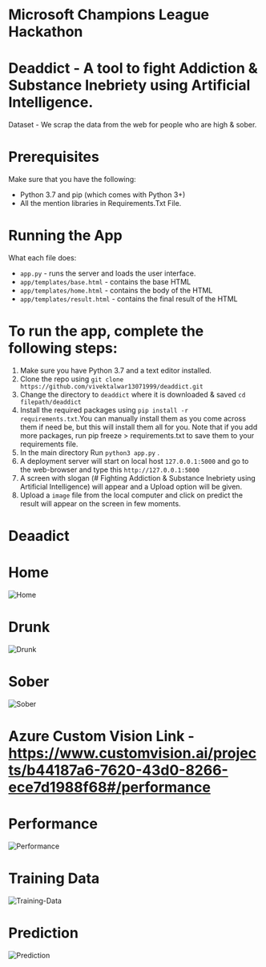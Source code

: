 # Microsoft Champions League Hackathon

# Deaddict - A tool to fight Addiction &amp; Substance Inebriety using Artificial Intelligence.

Dataset - We scrap the data from the web for people who are high & sober.

# Prerequisites

Make sure that you have the following:

* Python 3.7 and pip (which comes with Python 3+)
* All the mention libraries in Requirements.Txt File.

# Running the App

What each file does:
* ```app.py``` - runs the server and loads the user interface.
* ```app/templates/base.html``` - contains the base HTML
* ```app/templates/home.html``` - contains the body of the HTML
* ```app/templates/result.html``` - contains the final result of the HTML

# To run the app, complete the following steps:

1. Make sure you have Python 3.7 and a text editor installed.
2. Clone the repo using ```git clone https://github.com/vivektalwar13071999/deaddict.git```
3. Change the directory to ```deaddict``` where it is downloaded & saved ```cd filepath/deaddict```
4. Install the required packages using ```pip install -r requirements.txt```.You can manually install them as you come across them if need be, but this will install them all for you. Note that if you add more packages, run pip freeze > requirements.txt to save them to your requirements file.
5. In the main directory  Run ```python3 app.py``` . 
6. A deployment server will start on local host ```127.0.0.1:5000``` and go to the web-browser and type this ```http://127.0.0.1:5000```
7. A screen with slogan (# Fighting Addiction & Substance Inebriety using Artificial Intelligence) will appear and a Upload option will be given.
8. Upload a ```image``` file from the local computer and click on predict the result will appear on the screen in few moments. 

# Deaadict 

# Home
![Home](https://user-images.githubusercontent.com/24211231/96367081-5332ab80-1169-11eb-973b-fb26d41e63a1.png)
# Drunk
![Drunk](https://user-images.githubusercontent.com/24211231/96367091-5fb70400-1169-11eb-8c41-700b04c9ab3e.png)
# Sober
![Sober](https://user-images.githubusercontent.com/24211231/96367098-72313d80-1169-11eb-9e54-cd169e891327.png)

# Azure Custom Vision Link - https://www.customvision.ai/projects/b44187a6-7620-43d0-8266-ece7d1988f68#/performance

# Performance
![Performance](https://user-images.githubusercontent.com/24211231/96367102-79584b80-1169-11eb-9c05-8eeae7544459.png)
# Training Data
![Training-Data](https://user-images.githubusercontent.com/24211231/96367111-7e1cff80-1169-11eb-8d2b-6de1c970afe8.png)
# Prediction
![Prediction](https://user-images.githubusercontent.com/24211231/96367124-883efe00-1169-11eb-9250-553a68ebaf05.png)
